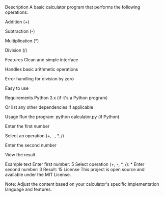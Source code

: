 Description
A basic calculator program that performs the following operations:

Addition (+)

Subtraction (-)

Multiplication (*)

Division (/)

Features
Clean and simple interface

Handles basic arithmetic operations

Error handling for division by zero

Easy to use

Requirements
Python 3.x (if it's a Python program)

Or list any other dependencies if applicable

Usage
Run the program: python calculator.py (if Python)

Enter the first number

Select an operation (+, -, *, /)

Enter the second number

View the result

Example
text
Enter first number: 5
Select operation (+, -, *, /): *
Enter second number: 3
Result: 15
License
This project is open source and available under the MIT License.

Note: Adjust the content based on your calculator's specific implementation language and features.
